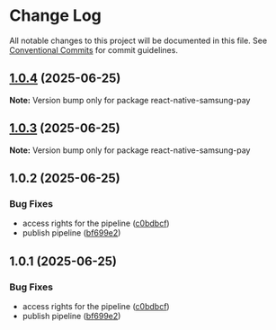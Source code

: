 # Change Log

All notable changes to this project will be documented in this file.
See [Conventional Commits](https://conventionalcommits.org) for commit guidelines.

## [1.0.4](https://github.com/Shivam25092001/react-native-hyperswitch-libraries/compare/react-native-samsung-pay@1.0.3...react-native-samsung-pay@1.0.4) (2025-06-25)

**Note:** Version bump only for package react-native-samsung-pay

## [1.0.3](https://github.com/Shivam25092001/react-native-hyperswitch-libraries/compare/react-native-samsung-pay@1.0.2...react-native-samsung-pay@1.0.3) (2025-06-25)

**Note:** Version bump only for package react-native-samsung-pay

## 1.0.2 (2025-06-25)

### Bug Fixes

- access rights for the pipeline ([c0bdbcf](https://github.com/Shivam25092001/react-native-hyperswitch-libraries/commit/c0bdbcf85d95447ba17761e402547f731ed26dd1))
- publish pipeline ([bf699e2](https://github.com/Shivam25092001/react-native-hyperswitch-libraries/commit/bf699e290e5fa1716d11079f966b62b5cb4cb1f3))

## 1.0.1 (2025-06-25)

### Bug Fixes

- access rights for the pipeline ([c0bdbcf](https://github.com/Shivam25092001/react-native-hyperswitch-libraries/commit/c0bdbcf85d95447ba17761e402547f731ed26dd1))
- publish pipeline ([bf699e2](https://github.com/Shivam25092001/react-native-hyperswitch-libraries/commit/bf699e290e5fa1716d11079f966b62b5cb4cb1f3))
